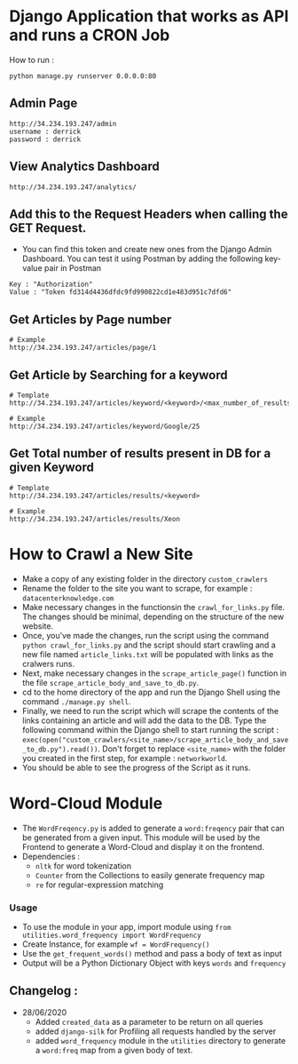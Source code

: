 # Django Application that works as API and runs a CRON Job

How to run : 

```
python manage.py runserver 0.0.0.0:80
```

## Admin Page
```
http://34.234.193.247/admin
username : derrick
password : derrick  
```

## View Analytics Dashboard
```
http://34.234.193.247/analytics/
```

## Add this to the Request Headers when calling the GET Request. 
- You can find this token and create new ones from the Django Admin Dashboard. You can test it using Postman by adding the following key-value pair in Postman

```
Key : "Authorization"
Value : "Token fd314d4436dfdc9fd990822cd1e483d951c7dfd6"
```

## Get Articles by Page number

```
# Example
http://34.234.193.247/articles/page/1
```

## Get Article by Searching for a keyword

```
# Template
http://34.234.193.247/articles/keyword/<keyword>/<max_number_of_results>

# Example
http://34.234.193.247/articles/keyword/Google/25
```

## Get Total number of results present in DB for a given Keyword

```
# Template
http://34.234.193.247/articles/results/<keyword>

# Example
http://34.234.193.247/articles/results/Xeon
```

# How to Crawl a New Site

- Make a copy of any existing folder in the directory `custom_crawlers`
- Rename the folder to the site you want to scrape, for example : `datacenterknowledge.com`
- Make necessary changes in the functionsin the `crawl_for_links.py` file. The changes should be minimal, depending on the structure of the new website. 
- Once, you've made the changes, run the script using the command `python crawl_for_links.py` and the script should start crawling and a new file named `article_links.txt` will be populated with links as the cralwers runs.
- Next, make necessary changes in the `scrape_article_page()` function in the file `scrape_article_body_and_save_to_db.py`.
- cd to the home directory of the app and run the Django Shell using the command `./manage.py shell`.
- Finally, we need to run the script which will scrape the contents of the links containing an article and will add the data to the DB. Type the following command within the Django shell to start running the script : `exec(open("custom_crawlers/<site_name>/scrape_article_body_and_save_to_db.py").read())`. Don't forget to replace `<site_name>` with the folder you created in the first step, for example : `networkworld`.
- You should be able to see the progress of the Script as it runs.

# Word-Cloud Module

- The `WordFreqency.py` is added to generate a `word:freqency` pair that can be generated from a given input. This module will be used by the Frontend to generate a Word-Cloud and display it on the frontend.
- Dependencies : 
	- `nltk` for word tokenization
	- `Counter` from the Collections to easily generate frequency map
	- `re` for regular-expression matching

### Usage

- To use the module in your app, import module using `from utilities.word_frequency import WordFrequency`
- Create Instance, for example `wf = WordFrequency()`
- Use the `get_frequent_words()` method and pass a body of text as input
- Output will be a Python Dictionary Object with keys `words` and `frequency` 	


## Changelog : 

- 28/06/2020
	- Added `created_data` as a parameter to be return on all queries
	- added `django-silk` for Profiling all requests handled by the server
	- added `word_frequency` module in the `utilities` directory to generate a `word:freq` map from a given body of text.
